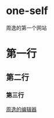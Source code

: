 # one-self
<!DOCTYPE html>
<html lang="en">
<head>
    <meta charset="UTF-8">
    <meta http-equiv="X-UA-Compatible" content="IE=edge">
    <meta name="viewport" content="width=device-width, initial-scale=1.0">
    <title>Document</title>
</head>
<body>
<P>周逸的第一个网站</P>
<H1>第一行</H1>
<H2>第二行</H2>
<H3>第三行</H3>
<a href="https://www.runoob.com">周逸的编辑器</a>
</body>
</html>
